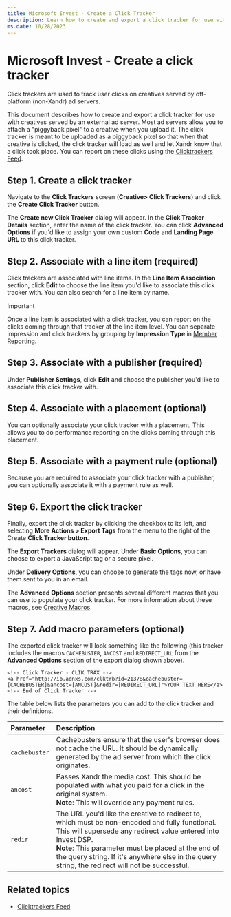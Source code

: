 ```yaml
---
title: Microsoft Invest - Create a Click Tracker
description: Learn how to create and export a click tracker for use with creatives served by an external ad server. 
ms.date: 10/28/2023
---
```



# Microsoft Invest - Create a click tracker 

Click trackers are used to track user clicks on creatives served by
off-platform (non-Xandr) ad servers.

This document describes how to create and export a click tracker for use
with creatives served by an external ad server. Most ad servers allow
you to attach a "piggyback pixel" to a creative when you upload it. The
click tracker is meant to be uploaded as a piggyback pixel so that when
that creative is clicked, the click tracker will load as well and let
Xandr know that a click took place. You can
report on these clicks using the [Clicktrackers Feed](../digital-platform-api/clicktrackers-feed.md).

## Step 1. Create a click tracker

Navigate to the **Click Trackers**
screen (**Creative\>  Click Trackers**) and click
the **Create Click Tracker** button.

The **Create new Click Tracker** dialog will appear. In the
**Click Tracker Details** section, enter
the name of the click tracker. You can click
**Advanced Options** if you'd like to
assign your own custom **Code** and **Landing Page URL** to this click
tracker.

## Step 2. Associate with a line item (required)

Click trackers are associated with line items. In the
**Line Item Association** section, click
**Edit** to choose the line item you'd
like to associate this click tracker with. You can also search for a
line item by name.


> [!IMPORTANT]
> Once a line item is associated with a click tracker, you can report on the clicks coming through that tracker at the line item level. You can separate impression and click trackers by grouping by **Impression Type** in [Member Reporting](network-reporting.md).

## Step 3. Associate with a publisher (required)

Under **Publisher Settings**, click
**Edit** and choose the publisher you'd
like to associate this click tracker with.

## Step 4. Associate with a placement (optional)

You can optionally associate your click tracker with a placement. This
allows you to do performance reporting on the clicks coming through this
placement.

## Step 5. Associate with a payment rule (optional)

Because you are required to associate your click tracker with a
publisher, you can optionally associate it with a payment rule as well.

## Step 6. Export the click tracker

Finally, export the click tracker by clicking the checkbox to its left, and selecting **More Actions \>  Export Tags** from
the menu to the right of the Create **Click Tracker button**.

The **Export Trackers** dialog will appear. Under **Basic Options**, you
can choose to export a JavaScript tag or a secure pixel.

Under **Delivery Options**, you can choose to generate the tags now, or
have them sent to you in an email.

The **Advanced Options** section presents
several different macros that you can use to populate your click
tracker. For more information about these macros, see [Creative Macros](creative-macros.md).

## Step 7. Add macro parameters (optional)

The exported click tracker will look something like the following (this
tracker includes the macros `CACHEBUSTER`, `ANCOST` and `REDIRECT_URL`
from the **Advanced Options** section of
the export dialog shown above).

``` pre
<!-- Click Tracker - CLIK TRAX -->
<a href="http://ib.adnxs.com/clktrb?id=21378&cachebuster=[CACHEBUSTER]&ancost=[ANCOST]&redir=[REDIRECT_URL]">YOUR TEXT HERE</a>
<!-- End of Click Tracker -->
```

The table below lists the parameters you can add to the click tracker
and their definitions.

| Parameter | Description |
|:---|:---|
| `cachebuster` | Cachebusters ensure that the user's browser does not cache the URL. It should be dynamically generated by the ad server from which the click originates. |
| `ancost` | Passes Xandr the media cost. This should be populated with what you paid for a click in the original system.<br>**Note**: This will override any payment rules. |
| `redir` | The URL you'd like the creative to redirect to, which must be non-encoded and fully functional. This will supersede any redirect value entered into Invest DSP.<br>**Note**: This parameter must be placed at the end of the query string. If it's anywhere else in the query string, the redirect will not be successful. |

## Related topics

- [Clicktrackers Feed](../digital-platform-api/clicktrackers-feed.md)
